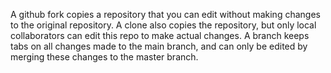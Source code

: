 A github fork copies a repository that you can edit without making changes to the original repository. A clone also copies the repository, but only local collaborators can edit this repo to make actual changes. A branch keeps tabs on all changes made to the main branch, and can only be edited by merging these changes to the master branch.
